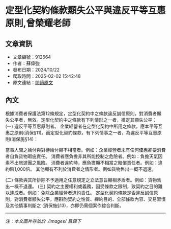 # 定型化契約條款顯失公平與違反平等互惠原則,曾榮耀老師

## 文章資訊
- 文章編號：912664
- 作者：蘇偉強
- 發布日期：2024/10/22
- 爬取時間：2025-02-02 15:42:48
- 原文連結：[閱讀原文](https://real-estate.get.com.tw/Columns/detail.aspx?no=912664)

## 內文
根據消費者保護法第12條規定，定型化契約中之條款違反誠信原則，對消費者顯失公平者，無效。定型化契約中之條款有下列情形之一者，推定其顯失公平：
 (一) 違反平等互惠原則者。 企業經營者在定型化契約中所用之條款，應本平等互惠之原則(消保§11)。而定型化契約條款，有下列情事之一者，為違反平等互惠原則(消保施§14)：

當事人間之給付與對待給付顯不相當者。例如：企業經營者未有任何優惠卻要消費者自負貨物瑕疵責任。
消費者應負擔非其所能控制之危險者。例如：負擔天氣因素不出旅遊團之風險。
消費者違約時，應負擔顯不相當之賠償責任者。例如：違約賠1,000倍。
其他顯有不利於消費者之情形者。例如貨物售出一概不退還。

(二) 條款與其所排除不予適用之任意規定之立法意旨顯相矛盾者。例如：貨物售出一概不退還。
 (三) 契約之主要權利或義務，因受條款之限制，致契約之目的難以達成者。例如：免除企業經營者違約責任。
定型化契約條款是否違反誠信原則，對消費者顯失公平，應斟酌契約之性質、締約目的、全部條款內容、交易習慣及其他情事判斷之 (消保施§13)，亦即仍需個案作綜合判斷。

---
*注：本文圖片存放於 ./images/ 目錄下*
